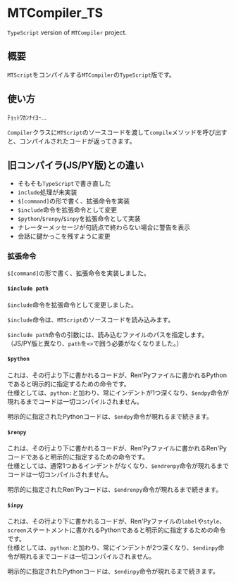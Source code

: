 # MTCompiler_TS
`TypeScript` version of `MTCompiler` project.

## 概要
`MTScript`をコンパイルする`MTCompiler`の`TypeScript`版です。

## 使い方
ﾁｮｯﾄﾜｶﾝﾅｲﾖｰ...

`Compiler`クラスに`MTScript`のソースコードを渡して`compile`メソッドを呼び出すと、コンパイルされたコードが返ってきます。

## 旧コンパイラ(JS/PY版)との違い
- そもそも`TypeScript`で書き直した
- `include`処理が未実装
- `$[command]`の形で書く、拡張命令を実装
- `$include`命令を拡張命令として変更
- `$python`/`$renpy`/`$inpy`を拡張命令として実装
- ナレーターメッセージが句読点で終わらない場合に警告を表示
- 会話に鍵かっこを残すように変更

### 拡張命令
`$[command]`の形で書く、拡張命令を実装しました。

#### `$include path`
`$include`命令を拡張命令として変更しました。

`$include`命令は、`MTScript`のソースコードを読み込みます。

`$include path`命令の引数には、読み込むファイルのパスを指定します。  
（JS/PY版と異なり、`path`を`<>`で囲う必要がなくなりました。）

#### `$python`
これは、その行より下に書かれるコードが、Ren'Pyファイルに書かれるPythonであると明示的に指定するための命令です。  
仕様としては、`python:`と加わり、常にインデントが1つ深くなり、`$endpy`命令が現れるまでコードは一切コンパイルされません。

明示的に指定されたPythonコードは、`$endpy`命令が現れるまで続きます。

#### `$renpy`
これは、その行より下に書かれるコードが、Ren'Pyファイルに書かれるRen'Pyコードであると明示的に指定するための命令です。  
仕様としては、通常1つあるインデントがなくなり、`$endrenpy`命令が現れるまでコードは一切コンパイルされません。

明示的に指定されたRen'Pyコードは、`$endrenpy`命令が現れるまで続きます。

#### `$inpy`
これは、その行より下に書かれるコードが、Ren'Pyファイルの`label`や`style`、`screen`ステートメントに書かれるPythonであると明示的に指定するための命令です。  
仕様としては、`python:`と加わり、常にインデントが2つ深くなり、`$endinpy`命令が現れるまでコードは一切コンパイルされません。

明示的に指定されたPythonコードは、`$endinpy`命令が現れるまで続きます。

